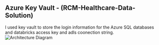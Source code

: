 ## Azure Key Vault - (RCM-Healthcare-Data-Solution)
I used key vault to store the login information for the Azure SQL databases and databricks access key and adls coonection string.
![Architecture Diagram](screenshots/key-vaultkey-vault.png)

